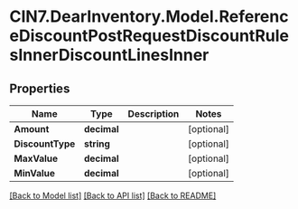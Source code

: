 # CIN7.DearInventory.Model.ReferenceDiscountPostRequestDiscountRulesInnerDiscountLinesInner

## Properties

| Name             | Type        | Description | Notes      |
| ---------------- | ----------- | ----------- | ---------- |
| **Amount**       | **decimal** |             | [optional] |
| **DiscountType** | **string**  |             | [optional] |
| **MaxValue**     | **decimal** |             | [optional] |
| **MinValue**     | **decimal** |             | [optional] |

[[Back to Model list]](../README.md#documentation-for-models) [[Back to API list]](../README.md#documentation-for-api-endpoints) [[Back to README]](../README.md)
